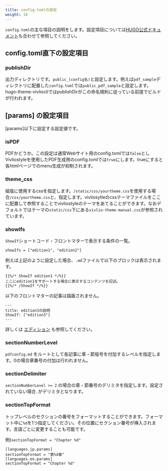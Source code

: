 ```yaml
---
title: config.tomlの設定
weight: 10
---
```


`config.toml`の主な項目の説明をします。設定項目については[HUGO公式ドキュメント](https://gohugo.io/getting-started/configuration/)も合わせて参照してください。

## config.toml直下の設定項目

### publishDir

出力ディレクトリです。`public_(config名)`と設定します。例えば`pdf_sample`ディレクトリに配置した`config.toml`では`public_pdf_sample`と設定します。hugo-theme-vivliocliではpublishDirがこの命名規則に従っている前提でビルドが行われます。

## \[params\] の設定項目

\[params\]以下に設定する設定値です。

### isPDF

PDFかどうか。この設定は通常Webサイト用のconfig.tomlでは`false`としVivliostyleを使用したPDF生成用のconfig.tomlでは`true`にします。trueにすると各htmlページでのmenu生成が抑制されます。

### theme_css

組版に使用するcssを指定します。`/static/css/yourtheme.css`を使用する場合`/css/yourtheme.css`と、指定します。vivliosytleのcssテーマファイルをここに配置して参照することでvivliostyleのテーマをあてることができます。なおデフォルトではテーマの`static/css`下にある`vivlio-theme-manual.css`が参照されています。

### showIfs

`ShowIf`ショートコード・フロントマターで表示する条件の一覧。

```
showIfs = ["edition1", "edition2"]
```

例えば上記のように設定した場合、`.md`ファイルで以下のブロックは表示されます。

```
{{%/* ShowIf edition1 */%}}
ここにedition1をサポートする場合に表示するコンテンツを記述。
{{%/* /ShowIf */%}}
```

以下のフロントマターの記事は描画されません。

```
---
title: edition3の説明
ShowIf: ["edition3"]
---
```

詳しくは [エディション](./edition.html) も参照してください。

### sectionNumberLevel

`pdfconfig.md` をルートとして各記事に章・節版号を付加するレベルを指定します。0の場合章番号の付加は行われません。

### sectionDelimiter

`sectionNumberLevel >= 2` の場合の章・節番号のデリミタを指定します。設定されていない場合`.`がデリミタとなります。

### sectionTopFormat

トップレベルのセクションの番号をフォーマットすることができます。フォーマット中に`%d`を1つ指定してください。その位置にセクション番号が挿入されます。言語ごとに変更することも可能です。

例)`sectionTopFormat = "Chapter %d"`

```
[languages.jp.params]
sectionTopFormat = "第%d章"
[languages.en.params]
sectionTopFormat = "Chapter %d"
```